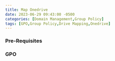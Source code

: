 ```yaml
---
title: Map Onedrive
date: 2023-06-29 09:43:00 -0500
categories: [Domain Management,Group Policy]
tags: [GPO,Group Policy,Drive Mapping,Onedrive]
---
```


### Pre-Requisites

### GPO
